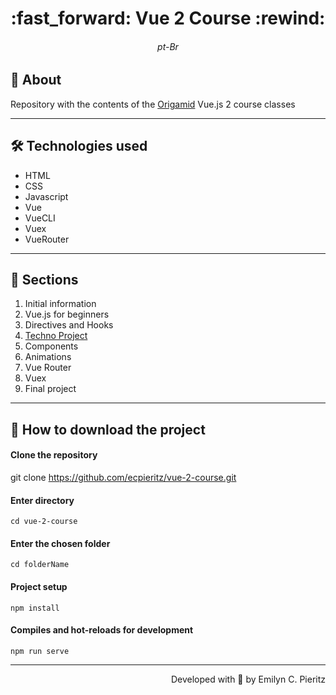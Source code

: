 
<h1 align = "center"> :fast_forward: Vue 2 Course :rewind: </h1>
<h6 align = "center"> pt-Br </h6>

## 📖 About
<p>Repository with the contents of the <a href="https://www.origamid.com/" target="_blank">Origamid</a> Vue.js 2 course classes</p>

---

## 🛠 Technologies used
- HTML
- CSS
- Javascript
- Vue
- VueCLI
- Vuex
- VueRouter

---

## 📓 Sections
1. Initial information
2. Vue.js for beginners
3. Directives and Hooks
4. <a href="https://github.com/ecpieritz/techno" target="_blank">Techno Project</a>
5. Components
6. Animations
7. Vue Router
8. Vuex
9. Final project

---

## 🚀 How to download the project
#### Clone the repository
git clone https://github.com/ecpieritz/vue-2-course.git

#### Enter directory
`cd vue-2-course`

#### Enter the chosen folder
`cd folderName`

#### Project setup
```
npm install
```

#### Compiles and hot-reloads for development
```
npm run serve
```

---
<p align = "right">Developed with 💙 by Emilyn C. Pieritz</p>
